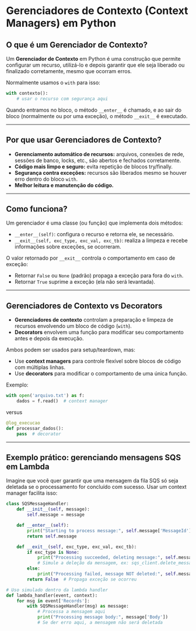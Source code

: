 # Gerenciadores de Contexto (Context Managers) em Python

## O que é um Gerenciador de Contexto?

Um **Gerenciador de Contexto** em Python é uma construção que permite configurar um recurso, utilizá-lo e depois garantir que ele seja liberado ou finalizado corretamente, mesmo que ocorram erros.

Normalmente usamos o `with` para isso:

```python
with contexto():
    # usar o recurso com segurança aqui
```

Quando entramos no bloco, o método `__enter__` é chamado, e ao sair do bloco (normalmente ou por uma exceção), o método `__exit__` é executado.

---

## Por que usar Gerenciadores de Contexto?

- **Gerenciamento automático de recursos:** arquivos, conexões de rede, sessões de banco, locks, etc., são abertos e fechados corretamente.  
- **Código mais limpo e seguro:** evita repetição de blocos try/finally.  
- **Segurança contra exceções:** recursos são liberados mesmo se houver erro dentro do bloco `with`.  
- **Melhor leitura e manutenção do código.**

---

## Como funciona?

Um gerenciador é uma classe (ou função) que implementa dois métodos:

- `__enter__(self)`: configura o recurso e retorna ele, se necessário.  
- `__exit__(self, exc_type, exc_val, exc_tb)`: realiza a limpeza e recebe informações sobre exceções, se ocorreram.

O valor retornado por `__exit__` controla o comportamento em caso de exceção:  
- Retornar `False` ou `None` (padrão) propaga a exceção para fora do `with`.  
- Retornar `True` suprime a exceção (ela não será levantada).

---

## Gerenciadores de Contexto vs Decorators

- **Gerenciadores de contexto** controlam a preparação e limpeza de recursos envolvendo um bloco de código (`with`).  
- **Decorators** envolvem uma função para modificar seu comportamento antes e depois da execução.

Ambos podem ser usados para setup/teardown, mas:

- Use **context managers** para controle flexível sobre blocos de código com múltiplas linhas.  
- Use **decorators** para modificar o comportamento de uma única função.

Exemplo:

```python
with open('arquivo.txt') as f:  
    dados = f.read()  # context manager  
```

versus

```python
@log_execucao  
def processar_dados():  
    pass  # decorator  
```

---

## Exemplo prático: gerenciando mensagens SQS em Lambda

Imagine que você quer garantir que uma mensagem da fila SQS só seja deletada se o processamento for concluído com sucesso. Usar um context manager facilita isso:

```python
class SQSMessageHandler:
    def __init__(self, message):
        self.message = message

    def __enter__(self):
        print("Starting to process message:", self.message['MessageId'])
        return self.message

    def __exit__(self, exc_type, exc_val, exc_tb):
        if exc_type is None:
            print("Processing succeeded, deleting message:", self.message['MessageId'])
            # Simule a deleção da mensagem, ex: sqs_client.delete_message(...)
        else:
            print("Processing failed, message NOT deleted:", self.message['MessageId'])
        return False  # Propaga exceção se ocorreu

# Uso simulado dentro da lambda handler
def lambda_handler(event, context):
    for msg in event['Records']:
        with SQSMessageHandler(msg) as message:
            # Processa a mensagem aqui
            print("Processing message body:", message['Body'])
            # Se der erro aqui, a mensagem não será deletada
```
